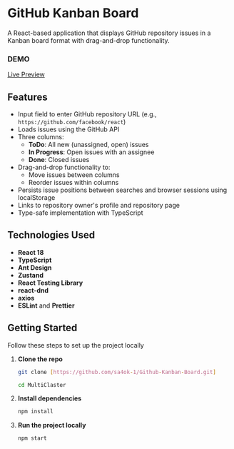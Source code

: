 # GitHub Kanban Board

A React-based application that displays GitHub repository issues in a Kanban board format with drag-and-drop functionality.

### DEMO

[Live Preview](https://github-kanban-board-three.vercel.app/)

## Features

- Input field to enter GitHub repository URL (e.g., `https://github.com/facebook/react`)
- Loads issues using the GitHub API
- Three columns:
  - **ToDo**: All new (unassigned, open) issues
  - **In Progress**: Open issues with an assignee
  - **Done**: Closed issues
- Drag-and-drop functionality to:
  - Move issues between columns
  - Reorder issues within columns
- Persists issue positions between searches and browser sessions using localStorage
- Links to repository owner's profile and repository page
- Type-safe implementation with TypeScript

## Technologies Used

- **React 18**
- **TypeScript**
- **Ant Design**
- **Zustand**
- **React Testing Library**
- **react-dnd**
- **axios**
- **ESLint** and **Prettier**

## Getting Started

Follow these steps to set up the project locally

1.  **Clone the repo**

    ```bash
    git clone [https://github.com/sa4ok-1/Github-Kanban-Board.git]

    cd MultiClaster

    ```

2.  **Install dependencies**
    ```bash
    npm install
    ```
3.  **Run the project locally**
    ```bash
    npm start
    ```
